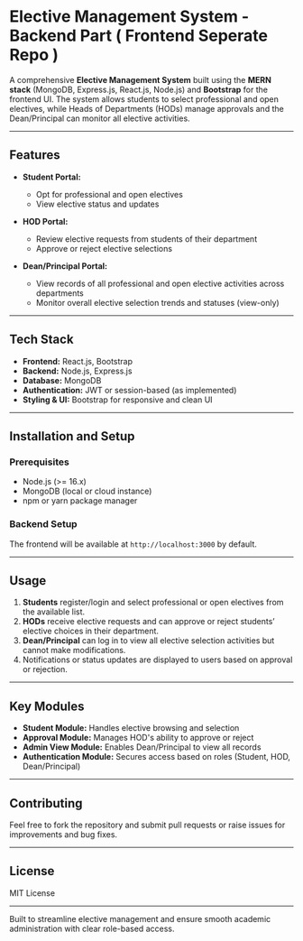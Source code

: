 # Elective Management System - Backend Part ( Frontend Seperate Repo )

A comprehensive **Elective Management System** built using the **MERN stack** (MongoDB, Express.js, React.js, Node.js) and **Bootstrap** for the frontend UI. The system allows students to select professional and open electives, while Heads of Departments (HODs) manage approvals and the Dean/Principal can monitor all elective activities.

---

## Features

- **Student Portal:** 
  - Opt for professional and open electives
  - View elective status and updates

- **HOD Portal:**
  - Review elective requests from students of their department
  - Approve or reject elective selections

- **Dean/Principal Portal:**
  - View records of all professional and open elective activities across departments
  - Monitor overall elective selection trends and statuses (view-only)

---

## Tech Stack

- **Frontend:** React.js, Bootstrap
- **Backend:** Node.js, Express.js
- **Database:** MongoDB
- **Authentication:** JWT or session-based (as implemented)
- **Styling & UI:** Bootstrap for responsive and clean UI

---

## Installation and Setup

### Prerequisites

- Node.js (>= 16.x)
- MongoDB (local or cloud instance)
- npm or yarn package manager

### Backend Setup



The frontend will be available at `http://localhost:3000` by default.

---

## Usage

1. **Students** register/login and select professional or open electives from the available list.
2. **HODs** receive elective requests and can approve or reject students’ elective choices in their department.
3. **Dean/Principal** can log in to view all elective selection activities but cannot make modifications.
4. Notifications or status updates are displayed to users based on approval or rejection.

---

## Key Modules

- **Student Module:** Handles elective browsing and selection
- **Approval Module:** Manages HOD's ability to approve or reject
- **Admin View Module:** Enables Dean/Principal to view all records
- **Authentication Module:** Secures access based on roles (Student, HOD, Dean/Principal)

---

## Contributing

Feel free to fork the repository and submit pull requests or raise issues for improvements and bug fixes.

---

## License

MIT License

---

Built to streamline elective management and ensure smooth academic administration with clear role-based access.

